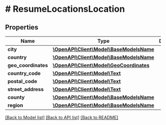 # # ResumeLocationsLocation

## Properties

Name | Type | Description | Notes
------------ | ------------- | ------------- | -------------
**city** | [**\OpenAPI\Client\Model\BaseModelsName**](BaseModelsName.md) |  | [optional]
**country** | [**\OpenAPI\Client\Model\BaseModelsName**](BaseModelsName.md) |  | [optional]
**geo_coordinates** | [**\OpenAPI\Client\Model\GeoCoordinates**](GeoCoordinates.md) |  | [optional]
**country_code** | [**\OpenAPI\Client\Model\Text**](Text.md) |  | [optional]
**postal_code** | [**\OpenAPI\Client\Model\Text**](Text.md) |  | [optional]
**street_address** | [**\OpenAPI\Client\Model\Text**](Text.md) |  | [optional]
**county** | [**\OpenAPI\Client\Model\BaseModelsName**](BaseModelsName.md) |  | [optional]
**region** | [**\OpenAPI\Client\Model\BaseModelsName**](BaseModelsName.md) |  | [optional]

[[Back to Model list]](../../README.md#models) [[Back to API list]](../../README.md#endpoints) [[Back to README]](../../README.md)
